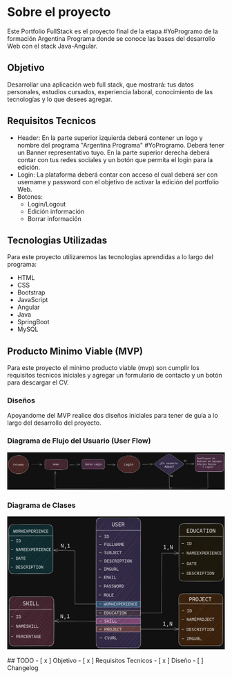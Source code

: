 # Sobre el proyecto

Este Portfolio FullStack es el proyecto final de la etapa #YoProgramo de la formación Argentina Programa donde se conoce las bases del desarrollo Web con el stack Java-Angular.

## Objetivo

Desarrollar una aplicación web full stack, que mostrará: tus datos personales, estudios cursados, experiencia laboral, conocimiento de las
tecnologías y lo que desees agregar.

## Requisitos Tecnicos

  - Header: En la parte superior izquierda deberá contener un logo y nombre del programa "Argentina Programa" #YoProgramo. Deberá tener un Banner representativo tuyo. En la parte superior derecha deberá contar con tus redes sociales y un botón que permita el login para la edición.
  - Login: La plataforma deberá contar con acceso el cual deberá ser con username y
password con el objetivo de activar la edición del portfolio Web.
  - Botones:
    - Login/Logout
    - Edición información
    - Borrar información

## Tecnologias Utilizadas
Para este proyecto utilizaremos las tecnologias aprendidas a lo largo del programa:

 - HTML
 - CSS
 - Bootstrap
 - JavaScript
 - Angular
 - Java
 - SpringBoot
 - MySQL

## Producto Minimo Viable (MVP)
Para este proyecto el minimo producto viable (mvp) son cumplir los requisitos tecnicos iniciales y agregar un formulario de contacto y un botón para descargar el CV.

### Diseños
Apoyandome del MVP realice dos diseños iniciales para tener de guía a lo largo del desarrollo del proyecto.

### Diagrama de Flujo del Usuario (User Flow)

<p align="center">
  <img src="./assets/DiagramadeFlujoUsuario.png" alt="UserFlow del MVP">
</p>


### Diagrama de Clases

<p align="center">
  <img src="./assets/DiagramadeClases.png" alt="Diagrama de clases del MVP">
</p>
## TODO
- [ x ] Objetivo
- [ x ] Requisitos Tecnicos
- [ x ] Diseño
- [  ] Changelog